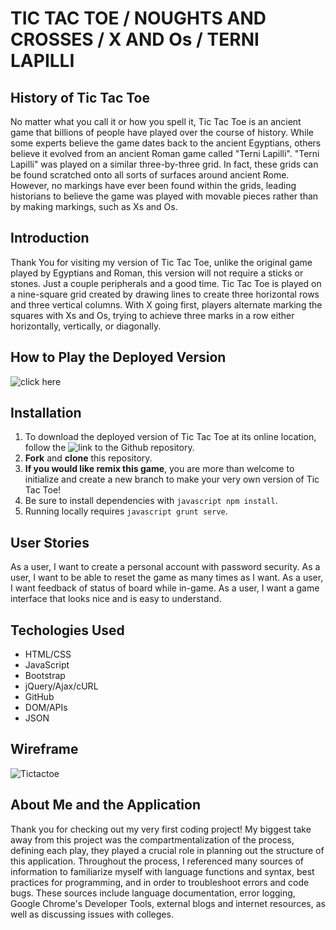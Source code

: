# TIC TAC TOE / NOUGHTS AND CROSSES / X AND Os / TERNI LAPILLI

## History of Tic Tac Toe

No matter what you call it or how you spell it, Tic Tac Toe is an ancient game that billions of people have played over the course of history. While some experts believe the game dates back to the ancient Egyptians, others believe it evolved from an ancient Roman game called "Terni Lapilli". "Terni Lapilli" was played on a similar three-by-three grid. In fact, these grids can be found scratched onto all sorts of surfaces around ancient Rome. However, no markings have ever been found within the grids, leading historians to believe the game was played with movable pieces rather than by making markings, such as Xs and Os.

## Introduction

Thank You for visiting my version of Tic Tac Toe, unlike the original game played by Egyptians and Roman, this version will not require a sticks or stones. Just a couple peripherals and a good time. Tic Tac Toe is played on a nine-square grid created by drawing lines to create three horizontal rows and three vertical columns. With X going first, players alternate marking the squares with Xs and Os, trying to achieve three marks in a row either horizontally, vertically, or diagonally. 

## How to Play the Deployed Version

 ![click here](https://bilaltahiraziz.github.io/tictactoe-client/)

## Installation

1. To download the deployed version of Tic Tac Toe at its online location, follow the ![link](https://bilaltahiraziz.github.io/tictactoe-client/) to the Github repository.
2. __Fork__ and __clone__ this repository.
3. __If you would like remix this game__, you are more than welcome to initialize and create a new branch to make your very own version of Tic Tac Toe!
4. Be sure to install dependencies with ```javascript npm install```.
5. Running locally requires ```javascript grunt serve```.

## User Stories

As a user, I want to create a personal account with password security. As a user, I want to be able to reset the game as many times as I want. As a user, I want feedback of status of board while in-game. As a user, I want a game interface that looks nice and is easy to understand.

## Techologies Used

* HTML/CSS
* JavaScript
* Bootstrap
* jQuery/Ajax/cURL
* GitHub
* DOM/APIs
* JSON

## Wireframe

![Tictactoe](../tictactoe-client/tictactoe-wireframe.jpg)

## About Me and the Application

Thank you for checking out my very first coding project! My biggest take away from this project was the compartmentalization of the process, defining each play, they played a crucial role in planning out the structure of this application. Throughout the process, I referenced many sources of information to familiarize myself with language functions and syntax, best practices for programming, and in order to troubleshoot errors and code bugs. These sources include language documentation, error logging, Google Chrome's Developer Tools, external blogs and internet resources, as well as discussing issues with colleges.

